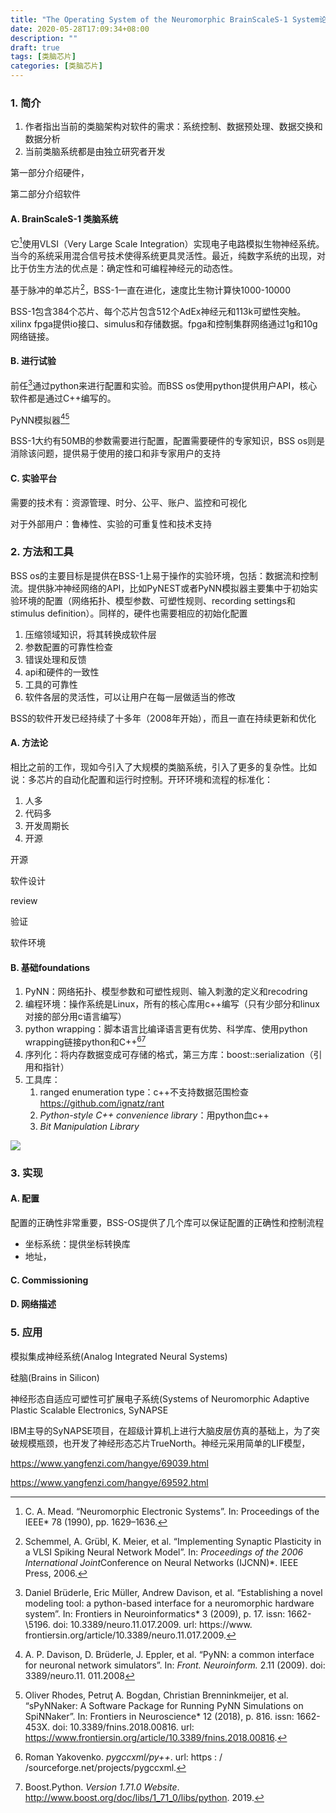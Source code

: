 ```yaml
---
title: "The Operating System of the Neuromorphic BrainScaleS-1 System论文笔记"
date: 2020-05-28T17:09:34+08:00
description: ""
draft: true
tags: [类脑芯片]
categories: [类脑芯片]
---
```


### 1. 简介

1. 作者指出当前的类脑架构对软件的需求：系统控制、数据预处理、数据交换和数据分析
2. 当前类脑系统都是由独立研究者开发



第一部分介绍硬件，

第二部分介绍软件

#### A. BrainScaleS-1 类脑系统

它[^1]使用VLSI（Very Large Scale Integration）实现电子电路模拟生物神经系统。当今的系统采用混合信号技术使得系统更具灵活性。最近，纯数字系统的出现，对比于仿生方法的优点是：确定性和可编程神经元的动态性。

基于脉冲的单芯片[^2]，BSS-1一直在进化，速度比生物计算快1000-10000

BSS-1包含384个芯片、每个芯片包含512个AdEx神经元和113k可塑性突触。xilinx fpga提供io接口、simulus和存储数据。fpga和控制集群网络通过1g和10g网络链接。

#### B. 进行试验

前任[^3]通过python来进行配置和实验。而BSS os使用python提供用户API，核心软件都是通过C++编写的。

PyNN模拟器[^4][^5]

BSS-1大约有50MB的参数需要进行配置，配置需要硬件的专家知识，BSS os则是消除该问题，提供易于使用的接口和非专家用户的支持

#### C. 实验平台

需要的技术有：资源管理、时分、公平、账户、监控和可视化

对于外部用户：鲁棒性、实验的可重复性和技术支持

### 2. 方法和工具

BSS os的主要目标是提供在BSS-1上易于操作的实验环境，包括：数据流和控制流。提供脉冲神经网络的API，比如PyNEST或者PyNN模拟器主要集中于初始实验环境的配置（网络拓扑、模型参数、可塑性规则、recording settings和stimulus definition）。同样的，硬件也需要相应的初始化配置

1. 压缩领域知识，将其转换成软件层
2. 参数配置的可靠性检查
3. 错误处理和反馈
4. api和硬件的一致性
5. 工具的可靠性
6. 软件各层的灵活性，可以让用户在每一层做适当的修改

BSS的软件开发已经持续了十多年（2008年开始），而且一直在持续更新和优化

#### A. 方法论

相比之前的工作，现如今引入了大规模的类脑系统，引入了更多的复杂性。比如说：多芯片的自动化配置和运行时控制。开环环境和流程的标准化：

1. 人多
2. 代码多
3. 开发周期长
4. 开源



开源

软件设计

review

验证

软件环境

#### B. 基础foundations

1. PyNN：网络拓扑、模型参数和可塑性规则、输入刺激的定义和recodring
2. 编程环境：操作系统是Linux，所有的核心库用c++编写（只有少部分和linux对接的部分用c语言编写）
3. python wrapping：脚本语言比编译语言更有优势、科学库、使用python wrapping链接python和C++[^6][^7]
4. 序列化：将内存数据变成可存储的格式，第三方库：boost::serialization（引用和指针）
5. 工具库：
   1. ranged enumeration type：c++不支持数据范围检查 https://github.com/ignatz/rant
   2.  *Python-style C++ convenience library*：用python血c++
   3. *Bit Manipulation Library*



![](https://gitee.com/chengshuyi/scripts/raw/master/img/20200601093439.png)

### 3. 实现

#### A. 配置

配置的正确性非常重要，BSS-OS提供了几个库可以保证配置的正确性和控制流程

* 坐标系统：提供坐标转换库
* 地址，

#### C. Commissioning



#### D. 网络描述 



### 5. 应用



 



[^1]: C. A. Mead. “Neuromorphic Electronic Systems”. In: Proceedings of the IEEE* 78 (1990), pp. 1629–1636.
[^2]: Schemmel, A. Grübl, K. Meier, et al. “Implementing Synaptic Plasticity in a VLSI Spiking Neural Network Model”. In: *Proceedings of the 2006 International Joint*Conference on Neural Networks (IJCNN)*. IEEE Press, 2006.
[^3]:Daniel Brüderle, Eric Müller, Andrew Davison, et al. “Establishing a novel modeling tool: a python-based interface for a neuromorphic hardware system”. In: Frontiers in Neuroinformatics* 3 (2009), p. 17. issn: 1662- \5196. doi: 10.3389/neuro.11.017.2009. url: https://www. frontiersin.org/article/10.3389/neuro.11.017.2009.
[^4]:A. P. Davison, D. Brüderle, J. Eppler, et al. “PyNN: a common interface for neuronal network simulators”. In: *Front. Neuroinform.* 2.11 (2009). doi: 3389/neuro.11. 011.2008
[^5]: Oliver Rhodes, Petruţ A. Bogdan, Christian Brenninkmeijer, et al. “sPyNNaker: A Software Package for Running PyNN Simulations on SpiNNaker”. In: Frontiers in Neuroscience* 12 (2018), p. 816. issn: 1662- 453X. doi: 10.3389/fnins.2018.00816. url: https://www.frontiersin.org/article/10.3389/fnins.2018.00816.
[^6]: Roman Yakovenko. *pygccxml/py++*. url: https : / /sourceforge.net/projects/pygccxml.
[^7]:Boost.Python. *Version 1.71.0 Website*. http://www.boost.org/doc/libs/1_71_0/libs/python. 2019.



模拟集成神经系统(Analog Integrated Neural Systems)

硅脑(Brains in Silicon)

神经形态自适应可塑性可扩展电子系统(Systems of Neuromorphic Adaptive Plastic Scalable Electronics, SyNAPSE

IBM主导的SyNAPSE项目，在超级计算机上进行大脑皮层仿真的基础上，为了突破规模瓶颈，也开发了神经形态芯片TrueNorth。神经元采用简单的LIF模型，



https://www.yangfenzi.com/hangye/69039.html

https://www.yangfenzi.com/hangye/69592.html